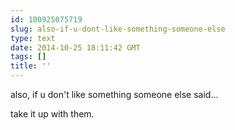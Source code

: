 ```yaml
---
id: 100925075719
slug: also-if-u-dont-like-something-someone-else
type: text
date: 2014-10-25 18:11:42 GMT
tags: []
title: ''
---
```


also, if u don't like something someone else said...

take it up with them.